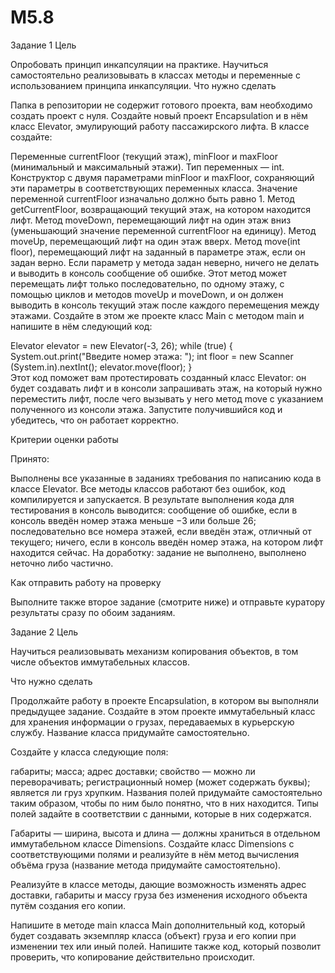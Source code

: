 # M5.8
Задание 1
Цель

Опробовать принцип инкапсуляции на практике.
Научиться самостоятельно реализовывать в классах методы и переменные с использованием принципа инкапсуляции.
Что нужно сделать

Папка в репозитории не содержит готового проекта, вам необходимо создать проект с нуля. Создайте новый проект Encapsulation и в нём класс Elevator, эмулирующий работу пассажирского лифта. В классе создайте:

Переменные currentFloor (текущий этаж), minFloor и maxFloor (минимальный и максимальный этажи). Тип переменных — int.
Конструктор с двумя параметрами minFloor и maxFloor, сохраняющий эти параметры в соответствующих переменных класса.
Значение переменной currentFloor изначально должно быть равно 1.
Метод getCurrentFloor, возвращающий текущий этаж, на котором находится лифт.
Метод moveDown, перемещающий лифт на один этаж вниз (уменьшающий значение переменной currentFloor на единицу).
Метод moveUp, перемещающий лифт на один этаж вверх.
Метод move(int floor), перемещающий лифт на заданный в параметре этаж, если он задан верно. Если параметр у метода задан неверно, ничего не делать и выводить в консоль сообщение об ошибке. Этот метод может перемещать лифт только последовательно, по одному этажу, с помощью циклов и методов moveUp и moveDown, и он должен выводить в консоль текущий этаж после каждого перемещения между этажами.
Создайте в этом же проекте класс Main с методом main и напишите в нём следующий код:

Elevator elevator = new Elevator(-3, 26);
while (true) {
  System.out.print("Введите номер этажа: ");
  int floor = new Scanner     (System.in).nextInt();
  elevator.move(floor);
}			
Этот код поможет вам протестировать созданный класс Elevator: он будет создавать лифт и в консоли запрашивать этаж, на который нужно переместить лифт, после чего вызывать у него метод move с указанием полученного из консоли этажа. Запустите получившийся код и убедитесь, что он работает корректно.

Критерии оценки работы

Принято:

Выполнены все указанные в заданиях требования по написанию кода в классе Elevator.
Все методы классов работают без ошибок, код компилируется и запускается.
В результате выполнения кода для тестирования в консоль выводится:
сообщение об ошибке, если в консоль введён номер этажа меньше −3 или больше 26;
последовательно все номера этажей, если введён этаж, отличный от текущего;
ничего, если в консоль введён номер этажа, на котором лифт находится сейчас.
На доработку: задание не выполнено, выполнено неточно либо частично.

Как отправить работу на проверку

Выполните также второе задание (смотрите ниже) и отправьте куратору результаты сразу по обоим заданиям.

 

Задание 2
Цель

Научиться реализовывать механизм копирования объектов, в том числе объектов иммутабельных классов.

Что нужно сделать

Продолжайте работу в проекте Encapsulation, в котором вы выполняли предыдущее задание. Создайте в этом проекте иммутабельный класс для хранения информации о грузах, передаваемых в курьерскую службу. Название класса придумайте самостоятельно.

Создайте у класса следующие поля:

габариты;
масса;
адрес доставки;
свойство — можно ли переворачивать;
регистрационный номер (может содержать буквы);
является ли груз хрупким.
Названия полей придумайте самостоятельно таким образом, чтобы по ним было понятно, что в них находится. Типы полей задайте в соответствии с данными, которые в них содержатся.

Габариты — ширина, высота и длина — должны храниться в отдельном иммутабельном классе Dimensions. Создайте класс Dimensions с соответствующими полями и реализуйте в нём метод вычисления объёма груза (название метода придумайте самостоятельно).

Реализуйте в классе методы, дающие возможность изменять адрес доставки, габариты и массу груза без изменения исходного объекта путём создания его копии.

Напишите в методе main класса Main дополнительный код, который будет создавать экземпляр класса (объект) груза и его копии при изменении тех или иный полей. Напишите также код, который позволит проверить, что копирование действительно происходит.
